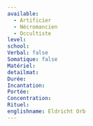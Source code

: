```yaml
---
available:
  - Artificier
  - Nécromancien
  - Occultiste
level: 
school: 
Verbal: false
Somatique: false
Matériel: 
detailmat: 
Durée: 
Incantation: 
Portée: 
Concentration: 
Rituel: 
englishname: Eldricht Orb
---
```


